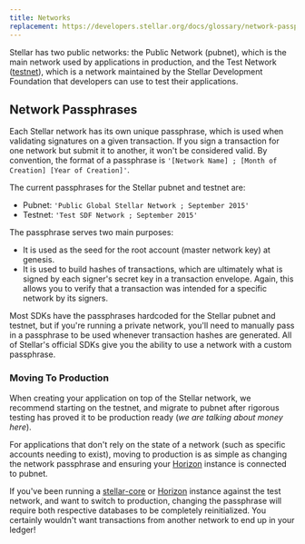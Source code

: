 ```yaml
---
title: Networks
replacement: https://developers.stellar.org/docs/glossary/network-passphrase/
---
```


Stellar has two public networks: the Public Network (pubnet), which is the main network used by
applications in production, and the Test Network ([testnet](test-net.md)), which is a network
maintained by the Stellar Development Foundation that developers can use to test their
applications.

## Network Passphrases

Each Stellar network has its own unique passphrase, which is used when validating signatures on a
given transaction. If you sign a transaction for one network but submit it to another, it won't be
considered valid. By convention, the format of a passphrase is `'[Network Name] ; [Month of
Creation] [Year of Creation]'`.

The current passphrases for the Stellar pubnet and testnet are:

* Pubnet: `'Public Global Stellar Network ; September 2015'`
* Testnet: `'Test SDF Network ; September 2015'`

The passphrase serves two main purposes:

* It is used as the seed for the root account (master network key) at genesis.
* It is used to build hashes of transactions, which are ultimately what is signed by each signer's
  secret key in a transaction envelope. Again, this allows you to verify that a transaction was
  intended for a specific network by its signers.

Most SDKs have the passphrases hardcoded for the Stellar pubnet and testnet, but if you're running
a private network, you'll need to manually pass in a passphrase to be used whenever transaction
hashes are generated. All of Stellar's official SDKs give you the ability to use a network with a
custom passphrase.

### Moving To Production

When creating your application on top of the Stellar network, we recommend starting on the testnet,
and migrate to pubnet after rigorous testing has proved it to be production ready (_we are talking
about money here_).

For applications that don't rely on the state of a network (such as specific accounts needing to
exist), moving to production is as simple as changing the network passphrase and
ensuring your [Horizon][horizon] instance is connected to pubnet.

If you've been running a [stellar-core][core] or [Horizon][horizon] instance against the test
network, and want to switch to production, changing the passphrase will require both respective
databases to be completely reinitialized. You certainly wouldn't want transactions from another
network to end up in your ledger!

[core]: ../../stellar-core/software/admin.md
[horizon]: https://github.com/stellar/go/tree/master/services/horizon
